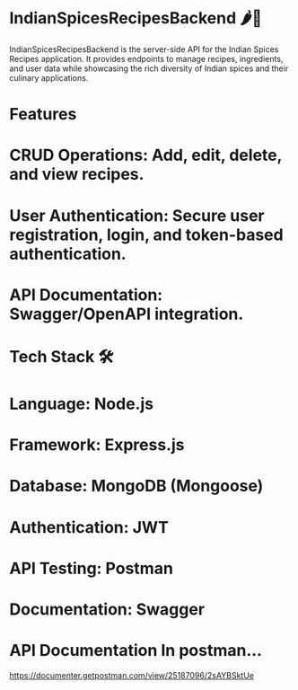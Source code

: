 #  IndianSpicesRecipesBackend 🌶️🍛
IndianSpicesRecipesBackend is the server-side API for the Indian Spices Recipes application. It provides endpoints to manage recipes, ingredients, and user data while showcasing the rich diversity of Indian spices and their culinary applications.

# Features
  # CRUD Operations: Add, edit, delete, and view recipes.
  # User Authentication: Secure user registration, login, and token-based authentication.
  # API Documentation: Swagger/OpenAPI integration.

# Tech Stack 🛠️
   # Language: Node.js
   # Framework: Express.js
   # Database: MongoDB (Mongoose)
   # Authentication: JWT
   # API Testing: Postman
   # Documentation: Swagger
# API Documentation In postman...
https://documenter.getpostman.com/view/25187096/2sAYBSktUe

